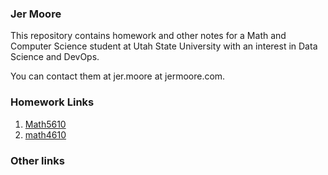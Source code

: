### Jer Moore
 
This repository contains homework and other notes for a Math and Computer Science student at Utah State University with an interest in Data Science and DevOps.

You can contact them at jer.moore at jermoore.com.

### Homework Links

1. [Math5610](https://thedegreeisalie.github.io/Math5610)
2. [math4610](https://thedegreeisalie.github.io/math4610)

### Other links
